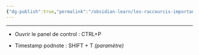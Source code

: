 ```yaml
---
{"dg-publish":true,"permalink":"/obsidian-learn/les-raccourcis-importants/"}
---
```


---
* Ouvrir le panel de control : CTRL+P

- Timestamp podnote : SHIFT + T *(paramètre)*
